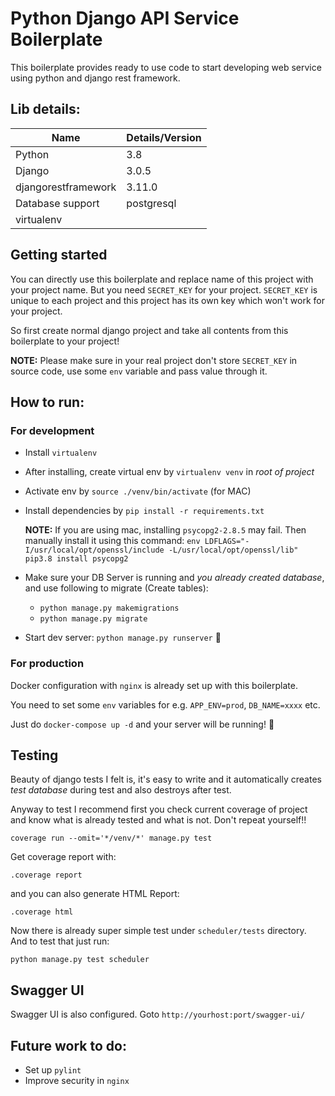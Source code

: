 # Python Django API Service Boilerplate

This boilerplate provides ready to use code to start developing web service using python and django rest framework.

## Lib details:
|Name|Details/Version|
|-----|----|
|Python|3.8|
|Django|3.0.5|
|djangorestframework|3.11.0|
|Database support|postgresql|
|virtualenv||

## Getting started
You can directly use this boilerplate and replace name of this project with your project name. But you need `SECRET_KEY` for your project. `SECRET_KEY` is unique to each project and this project has its own key which won't work for your project.

So first create normal django project and take all contents from this boilerplate to your project!

**NOTE:** Please make sure in your real project don't store `SECRET_KEY` in source code, use some `env` variable and pass value through it.

## How to run:

### For development

- Install `virtualenv`
- After installing, create virtual env by `virtualenv venv` in *root of project*
- Activate env by `source ./venv/bin/activate` (for MAC)
- Install dependencies by `pip install -r requirements.txt`

  **NOTE:** If you are using mac, installing `psycopg2-2.8.5` may fail. Then manually install it using this command:
            `env LDFLAGS="-I/usr/local/opt/openssl/include -L/usr/local/opt/openssl/lib" pip3.8 install psycopg2`
- Make sure your DB Server is running and *you already created database*, and use following to migrate (Create tables):
  - `python manage.py makemigrations`
  - `python manage.py migrate`
- Start dev server: `python manage.py runserver` 🎉

### For production

Docker configuration with `nginx` is already set up with this boilerplate.

You need to set some `env` variables for e.g. `APP_ENV=prod`, `DB_NAME=xxxx` etc.

Just do `docker-compose up -d` and your server will be running! 🎉

## Testing

Beauty of django tests I felt is, it's easy to write and it automatically creates *test database* during test and also destroys after test.

Anyway to test I recommend first you check current coverage of project and know what is already tested and what is not. Don't repeat yourself!!

`coverage run --omit='*/venv/*' manage.py test`

Get coverage report with:

`.coverage report`

and you can also generate HTML Report:

`.coverage html`

Now there is already super simple test under `scheduler/tests` directory. And to test that just run:

`python manage.py test scheduler`

## Swagger UI

Swagger UI is also configured. Goto `http://yourhost:port/swagger-ui/`

## Future work to do:
- Set up `pylint`
- Improve security in `nginx`
